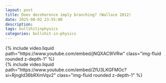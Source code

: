 ```yaml
---
layout: post
title: Does decoherence imply branching? (Wallace 2012)
date: 2025-08-02 23:55:00
description: 
tags: bullshitinphysics
categories: bullshit-in-physics
---
```


<div class="row mt-3">
    <div class="col-sm mt-3 mt-md-0">
        {% include video.liquid path="https://www.youtube.com/embed/jNQXAC9IVRw" class="img-fluid rounded z-depth-1" %}
    </div>
</div>

<div class="row mt-3">
    <div class="col-sm mt-3 mt-md-0">
        {% include video.liquid path="https://www.youtube.com/embed/ZfU3LKGFMOc?si=RjngId36bRXmVqv2" class="img-fluid rounded z-depth-1" %}
    </div>
</div>
